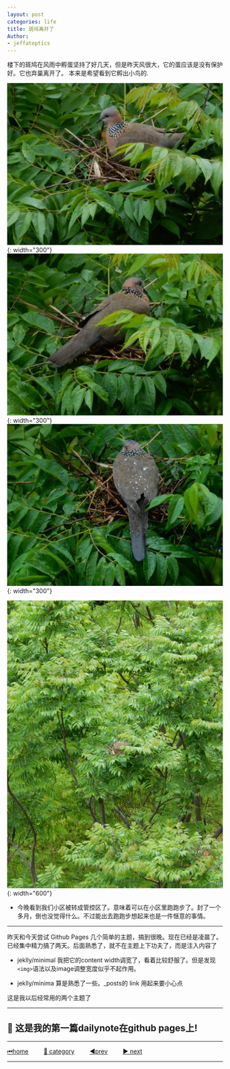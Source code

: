 ```yaml
---
layout: post
categories: life
title: 斑鸠离开了
Author: 
- jeffatoptics
---
```


楼下的斑鸠在风雨中孵蛋坚持了好几天，但是昨天风很大，它的蛋应该是没有保护好。它也弃巢离开了。
本来是希望看到它孵出小鸟的.

![](../assets/20220429/bird2.jpg){: width="300"}
![](../assets/20220429/bird3.jpg){: width="300"}
![](../assets/20220429/bird4.jpg){: width="300"}

![](../assets/20220429/bird1.jpg){: width="600"}


- 今晚看到我们小区被转成管控区了。意味着可以在小区里跑跑步了。封了一个多月，倒也没觉得什么。不过能出去跑跑步想起来也是一件惬意的事情。



---

昨天和今天尝试 Github Pages 几个简单的主题，搞到很晚。现在已经是凌晨了。
已经集中精力搞了两天。后面熟悉了，就不在主题上下功夫了，而是注入内容了

- jeklly/minimal 我把它的content width调宽了，看着比较舒服了。但是发现 `<img>`语法以及image调整宽度似乎不起作用。 

- jeklly/minima 算是熟悉了一些。_posts的 link 用起来要小心点

这是我以后经常用的两个主题了

---

## 🎉 这是我的第一篇dailynote在github pages上!
---

[⏮home](../index.md) &nbsp; &nbsp; &nbsp; &nbsp; [🔀 category](../category.md) &nbsp; &nbsp; &nbsp; &nbsp; [ ◀️prev](2022-04-28-late-night.md) &nbsp; &nbsp; &nbsp; &nbsp; [ ▶️ next](./2022-04-29-jekyll-mkdocs-learning.md)


---
